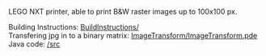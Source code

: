 LEGO NXT printer, able to print B&W raster images up to 100x100 px.

Building Instructions: <a href="https://github.com/dorinbotan/LegoNXT-Printer/tree/master/BuildInstructions">BuildInstructions/</a> <br />
Transfering jpg in to a binary matrix: <a href="https://github.com/dorinbotan/LegoNXT-Printer/blob/master/ImageTransform/ImageTransform.pde">ImageTransform/ImageTransform.pde</a> <br />
Java code: <a href="https://github.com/dorinbotan/LegoNXT-Printer/tree/master/src">/src</a>
